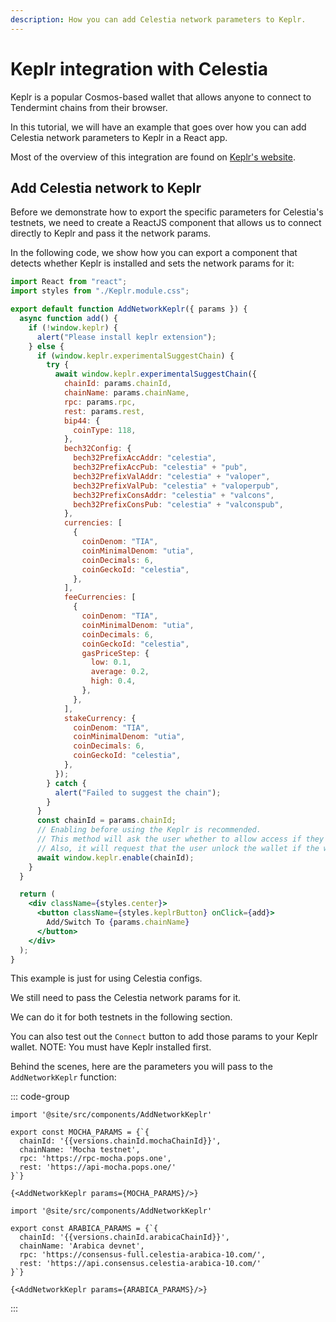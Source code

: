 ```yaml
---
description: How you can add Celestia network parameters to Keplr.
---
```


# Keplr integration with Celestia

<!-- markdownlint-disable MD033 -->
<script setup>
import { versions } from '/.vitepress/versions/data.js'
</script>

Keplr is a popular Cosmos-based wallet that allows anyone
to connect to Tendermint chains from their browser.

In this tutorial, we will have an example that goes over how
you can add Celestia network parameters to Keplr in a React app.

Most of the overview of this integration are found on
[Keplr's website](https://docs.keplr.app/api).

## Add Celestia network to Keplr

Before we demonstrate how to export the specific parameters for
Celestia's testnets, we need to create a ReactJS component
that allows us to connect directly to Keplr and pass it the network
params.

In the following code, we show how you can export a component
that detects whether Keplr is installed and sets the network
params for it:

<!-- markdownlint-disable MD013 -->

```jsx
import React from "react";
import styles from "./Keplr.module.css";

export default function AddNetworkKeplr({ params }) {
  async function add() {
    if (!window.keplr) {
      alert("Please install keplr extension");
    } else {
      if (window.keplr.experimentalSuggestChain) {
        try {
          await window.keplr.experimentalSuggestChain({
            chainId: params.chainId,
            chainName: params.chainName,
            rpc: params.rpc,
            rest: params.rest,
            bip44: {
              coinType: 118,
            },
            bech32Config: {
              bech32PrefixAccAddr: "celestia",
              bech32PrefixAccPub: "celestia" + "pub",
              bech32PrefixValAddr: "celestia" + "valoper",
              bech32PrefixValPub: "celestia" + "valoperpub",
              bech32PrefixConsAddr: "celestia" + "valcons",
              bech32PrefixConsPub: "celestia" + "valconspub",
            },
            currencies: [
              {
                coinDenom: "TIA",
                coinMinimalDenom: "utia",
                coinDecimals: 6,
                coinGeckoId: "celestia",
              },
            ],
            feeCurrencies: [
              {
                coinDenom: "TIA",
                coinMinimalDenom: "utia",
                coinDecimals: 6,
                coinGeckoId: "celestia",
                gasPriceStep: {
                  low: 0.1,
                  average: 0.2,
                  high: 0.4,
                },
              },
            ],
            stakeCurrency: {
              coinDenom: "TIA",
              coinMinimalDenom: "utia",
              coinDecimals: 6,
              coinGeckoId: "celestia",
            },
          });
        } catch {
          alert("Failed to suggest the chain");
        }
      }
      const chainId = params.chainId;
      // Enabling before using the Keplr is recommended.
      // This method will ask the user whether to allow access if they haven't visited this website.
      // Also, it will request that the user unlock the wallet if the wallet is locked.
      await window.keplr.enable(chainId);
    }
  }

  return (
    <div className={styles.center}>
      <button className={styles.keplrButton} onClick={add}>
        Add/Switch To {params.chainName}
      </button>
    </div>
  );
}
```

<!-- markdownlint-enable MD013 -->

This example is just for using Celestia configs.

We still need to pass the Celestia network params for it.

We can do it for both testnets in the following section.

You can also test out the `Connect` button to add those
params to your Keplr wallet. NOTE: You must have Keplr installed
first.

Behind the scenes, here are the parameters
you will pass to the `AddNetworkKeplr`
function:

::: code-group

```js-vue [Mocha]
import '@site/src/components/AddNetworkKeplr'

export const MOCHA_PARAMS = {`{
  chainId: '{{versions.chainId.mochaChainId}}',
  chainName: 'Mocha testnet',
  rpc: 'https://rpc-mocha.pops.one',
  rest: 'https://api-mocha.pops.one/'
}`}

{<AddNetworkKeplr params={MOCHA_PARAMS}/>}
```

```js-vue [Arabica]
import '@site/src/components/AddNetworkKeplr'

export const ARABICA_PARAMS = {`{
  chainId: '{{versions.chainId.arabicaChainId}}',
  chainName: 'Arabica devnet',
  rpc: 'https://consensus-full.celestia-arabica-10.com/',
  rest: 'https://api.consensus.celestia-arabica-10.com/'
}`}

{<AddNetworkKeplr params={ARABICA_PARAMS}/>}
```

:::
